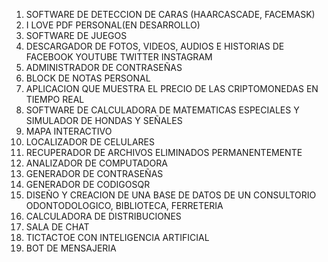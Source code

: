 1.	SOFTWARE DE DETECCION DE CARAS (HAARCASCADE, FACEMASK)
2.	I LOVE PDF PERSONAL(EN DESARROLLO)
3.	SOFTWARE DE JUEGOS
4.	DESCARGADOR DE FOTOS, VIDEOS, AUDIOS E HISTORIAS DE FACEBOOK YOUTUBE TWITTER INSTAGRAM
5.	ADMINISTRADOR DE CONTRASEÑAS
6.	BLOCK DE NOTAS PERSONAL
7.	APLICACION QUE MUESTRA EL PRECIO DE LAS CRIPTOMONEDAS EN TIEMPO REAL
8.	SOFTWARE DE CALCULADORA DE MATEMATICAS ESPECIALES Y SIMULADOR DE HONDAS Y SEÑALES
9.	MAPA INTERACTIVO
10.	LOCALIZADOR DE CELULARES
11.	RECUPERADOR DE ARCHIVOS ELIMINADOS PERMANENTEMENTE
12.	ANALIZADOR DE COMPUTADORA
13.	GENERADOR DE CONTRASEÑAS
14.	GENERADOR DE CODIGOSQR
15.	DISEÑO Y CREACION DE UNA BASE DE DATOS DE UN CONSULTORIO ODONTODOLOGICO, BIBLIOTECA, FERRETERIA
16.	CALCULADORA DE DISTRIBUCIONES
17.	SALA DE CHAT 
18.	TICTACTOE CON INTELIGENCIA ARTIFICIAL
19.	BOT DE MENSAJERIA
